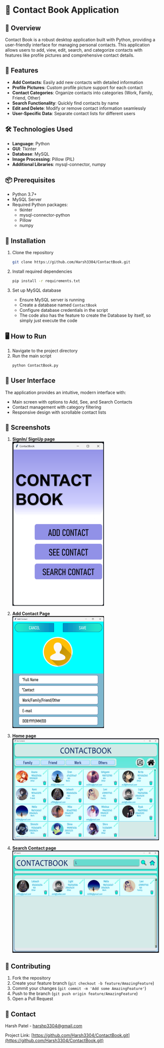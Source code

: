 # 📘 Contact Book Application

## 🌟 Overview

Contact Book is a robust desktop application built with Python, providing a user-friendly interface for managing personal contacts. This application allows users to add, view, edit, search, and categorize contacts with features like profile pictures and comprehensive contact details.

## 🚀 Features

- **Add Contacts**: Easily add new contacts with detailed information
- **Profile Pictures**: Custom profile picture support for each contact
- **Contact Categories**: Organize contacts into categories (Work, Family, Friend, Other)
- **Search Functionality**: Quickly find contacts by name
- **Edit and Delete**: Modify or remove contact information seamlessly
- **User-Specific Data**: Separate contact lists for different users

## 🛠 Technologies Used

- **Language**: Python
- **GUI**: Tkinter
- **Database**: MySQL
- **Image Processing**: Pillow (PIL)
- **Additional Libraries**: mysql-connector, numpy

## 📦 Prerequisites

- Python 3.7+
- MySQL Server
- Required Python packages:
  - tkinter
  - mysql-connector-python
  - Pillow
  - numpy

## 🔧 Installation

1. Clone the repository
   ```bash
   git clone https://github.com/Harsh3304/ContactBook.git
   ```

2. Install required dependencies
   ```bash
   pip install -r requirements.txt
   ```

3. Set up MySQL database
   - Ensure MySQL server is running
   - Create a database named `ContactBook`
   - Configure database credentials in the script
   - The code also has the feature to create the Database by itself, so simply just execute the code 

## 🖥 How to Run

1. Navigate to the project directory
2. Run the main script
   ```bash
   python ContactBook.py
   ```

## 🌈 User Interface

The application provides an intuitive, modern interface with:
- Main screen with options to Add, See, and Search Contacts
- Contact management with category filtering
- Responsive design with scrollable contact lists

## 📸 Screenshots

1. **SignIn/ SignUp page**  
   <img src="Dependencies/readme_images/main_screen.png" alt="SignIn/SignUp Page" width="300">  


2. **Add Contact Page**  
   <img src="Dependencies/readme_images/add_contact.png" alt="Add Contact Page" width="300">  
    

3. **Home page**
    ![alt text](Dependencies/readme_images/see_contacts.png)

4. **Search Contact page**
    ![alt text](Dependencies/readme_images/search_contacts.png)

## 🤝 Contributing

1. Fork the repository
2. Create your feature branch (`git checkout -b feature/AmazingFeature`)
3. Commit your changes (`git commit -m 'Add some AmazingFeature'`)
4. Push to the branch (`git push origin feature/AmazingFeature`)
5. Open a Pull Request


## 📧 Contact

Harsh Patel - harshp3304@gmail.com

Project Link: [https://github.com/Harsh3304/ContactBook.git](https://github.com/Harsh3304/ContactBook.git)